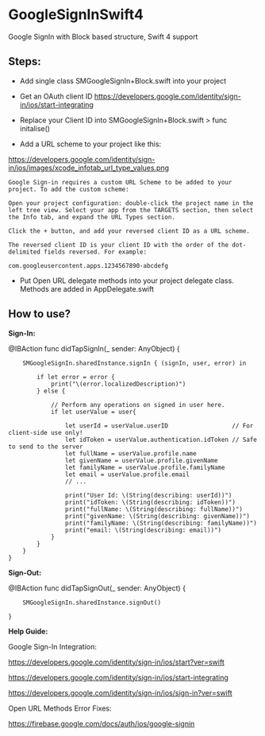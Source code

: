 # GoogleSignInSwift4
Google SignIn with Block based structure, Swift 4 support

## Steps:
- Add single class SMGoogleSignIn+Block.swift into your project

- Get an OAuth client ID
https://developers.google.com/identity/sign-in/ios/start-integrating

- Replace your Client ID into SMGoogleSignIn+Block.swift  > func initalise() 

- Add a URL scheme to your project like this: 

https://developers.google.com/identity/sign-in/ios/images/xcode_infotab_url_type_values.png

    Google Sign-in requires a custom URL Scheme to be added to your project. To add the custom scheme:

    Open your project configuration: double-click the project name in the left tree view. Select your app from the TARGETS section, then select the Info tab, and expand the URL Types section.

    Click the + button, and add your reversed client ID as a URL scheme.

    The reversed client ID is your client ID with the order of the dot-delimited fields reversed. For example:

    com.googleusercontent.apps.1234567890-abcdefg

- Put Open URL delegate methods into your project delegate class. Methods are added in AppDelegate.swift

## How to use?

**Sign-In:**

@IBAction func didTapSignIn(_ sender: AnyObject) {
                               
        SMGoogleSignIn.sharedInstance.signIn { (signIn, user, error) in
                        
            if let error = error {
                print("\(error.localizedDescription)")
            } else {
                
                // Perform any operations on signed in user here.                
                if let userValue = user{
                    
                    let userId = userValue.userID                  // For client-side use only!
                    let idToken = userValue.authentication.idToken // Safe to send to the server
                    let fullName = userValue.profile.name
                    let givenName = userValue.profile.givenName
                    let familyName = userValue.profile.familyName
                    let email = userValue.profile.email
                    // ...
                    
                    print("User Id: \(String(describing: userId))")
                    print("idToken: \(String(describing: idToken))")
                    print("fullName: \(String(describing: fullName))")
                    print("givenName: \(String(describing: givenName))")
                    print("familyName: \(String(describing: familyName))")
                    print("email: \(String(describing: email))")
                }
            }
        }
    }
    
    
**Sign-Out:**

@IBAction func didTapSignOut(_ sender: AnyObject) {

        SMGoogleSignIn.sharedInstance.signOut()
        
    } 
    
**Help Guide:** 

 Google Sign-In Integration:
 
 https://developers.google.com/identity/sign-in/ios/start?ver=swift
 
 https://developers.google.com/identity/sign-in/ios/start-integrating
 
 https://developers.google.com/identity/sign-in/ios/sign-in?ver=swift
 
 
 Open URL Methods Error Fixes:
 
 https://firebase.google.com/docs/auth/ios/google-signin
